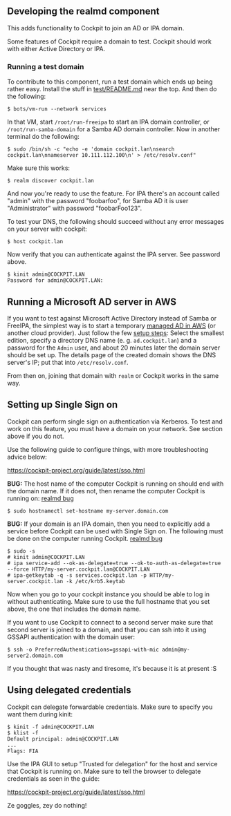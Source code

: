 Developing the realmd component
-------------------------------

This adds functionality to Cockpit to join an AD or IPA domain.

Some features of Cockpit require a domain to test. Cockpit should work
with either Active Directory or IPA.

### Running a test domain

To contribute to this component, run a test domain which ends
up being rather easy. Install the stuff in [test/README.md](../../test/README.md)
near the top. And then do the following:

    $ bots/vm-run --network services

In that VM, start `/root/run-freeipa` to start an IPA domain controller, or
`/root/run-samba-domain` for a Samba AD domain controller. Now in
another terminal do the following:

    $ sudo /bin/sh -c "echo -e 'domain cockpit.lan\nsearch cockpit.lan\nnameserver 10.111.112.100\n' > /etc/resolv.conf"

Make sure this works:

    $ realm discover cockpit.lan

And now you're ready to use the feature. For IPA there's an account called
"admin" with the password "foobarfoo", for Samba AD it is user "Administrator"
with password "foobarFoo123".

To test your DNS, the following should succeed without any error messages
on your server with cockpit:

    $ host cockpit.lan

Now verify that you can authenticate against the IPA server. See password
above.

    $ kinit admin@COCKPIT.LAN
    Password for admin@COCKPIT.LAN:

## Running a Microsoft AD server in AWS

If you want to test against Microsoft Active Directory instead of Samba or FreeIPA, the
simplest way is to start a temporary
[managed AD in AWS](https://docs.aws.amazon.com/directoryservice/latest/admin-guide/directory_microsoft_ad.html)
(or another cloud provider). Just follow the few
[setup steps](https://docs.aws.amazon.com/directoryservice/latest/admin-guide/ms_ad_getting_started_create_directory.html):
Select the smallest edition, specify a directory DNS name (e. g. `ad.cockpit.lan`) and a password for the `Admin` user,
and about 20 minutes later the domain server should be set up. The details page
of the created domain shows the DNS server's IP; put that into `/etc/resolv.conf`.

From then on, joining that domain with `realm` or Cockpit works in the same way.

## Setting up Single Sign on

Cockpit can perform single sign on authentication via Kerberos. To test and
work on this feature, you must have a domain on your network. See section
above if you do not.

Use the following guide to configure things, with more troubleshooting advice
below:

https://cockpit-project.org/guide/latest/sso.html

**BUG:** The host name of the computer Cockpit is running on should end with
the domain name. If it does not, then rename the computer Cockpit is running on:
[realmd bug](https://bugzilla.redhat.com/show_bug.cgi?id=1144343)

    $ sudo hostnamectl set-hostname my-server.domain.com

**BUG:** If your domain is an IPA domain, then you need to explicitly add a service
before Cockpit can be used with Single Sign on. The following must be done on
the computer running Cockpit.
[realmd bug](https://bugzilla.redhat.com/show_bug.cgi?id=1144292)

    $ sudo -s
    # kinit admin@COCKPIT.LAN
    # ipa service-add --ok-as-delegate=true --ok-to-auth-as-delegate=true --force HTTP/my-server.cockpit.lan@COCKPIT.LAN
    # ipa-getkeytab -q -s services.cockpit.lan -p HTTP/my-server.cockpit.lan -k /etc/krb5.keytab

Now when you go to your cockpit instance you should be able to log in without
authenticating. Make sure to use the full hostname that you set above, the one
that includes the domain name.

If you want to use Cockpit to connect to a second server make sure that second
server is joined to a domain, and that you can ssh into it using GSSAPI authentication
with the domain user:

    $ ssh -o PreferredAuthentications=gssapi-with-mic admin@my-server2.domain.com

If you thought that was nasty and tiresome, it's because it is at present :S

## Using delegated credentials

Cockpit can delegate forwardable credentials. Make sure to specify you want them
during kinit:

    $ kinit -f admin@COCKPIT.LAN
    $ klist -f
    Default principal: admin@COCKPIT.LAN
    ...
	Flags: FIA

Use the IPA GUI to setup "Trusted for delegation" for the host and service that
Cockpit is running on. Make sure to tell the browser to delegate credentials
as seen in the guide:

https://cockpit-project.org/guide/latest/sso.html

Ze goggles, zey do nothing!
